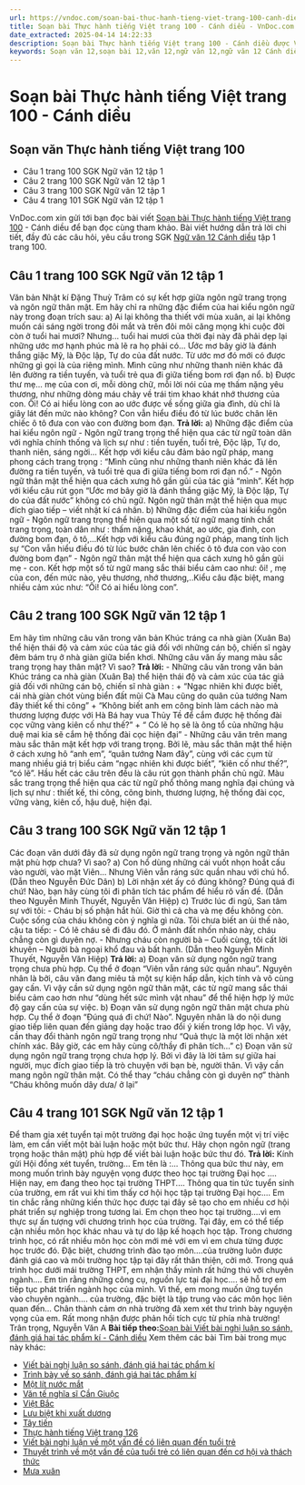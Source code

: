 ```yaml
---
url: https://vndoc.com/soan-bai-thuc-hanh-tieng-viet-trang-100-canh-dieu-321651
title: Soạn bài Thực hành tiếng Việt trang 100 - Cánh diều - VnDoc.com
date_extracted: 2025-04-14 14:22:33
description: Soạn bài Thực hành tiếng Việt trang 100 - Cánh diều được VnDoc.com sưu tầm và xin gửi tới bạn đọc cùng tham khảo nhé.
keywords: Soạn văn 12,soạn bài 12,văn 12,ngữ văn 12,ngữ văn 12 Cánh diều,soạn ngữ văn 12,giải ngữ văn 12,soạn văn 12 Cánh diều,soạn văn 12 Cánh diều ngắn nhất,soạn bài 12 cánh diều,soạn văn 12 tập 1 trang 100 Cánh diều,Soạn bài Thực hành tiếng Việt trang 100 Cánh diều,Soạn bài Thực hành tiếng Việt trang 100,Soạn văn Thực hành tiếng Việt trang 100,Thực hành tiếng Việt trang 100,soạn văn 12 tập 1 trang 100
---
```


# Soạn bài Thực hành tiếng Việt trang 100 - Cánh diều
## Soạn văn Thực hành tiếng Việt trang 100
  * Câu 1 trang 100 SGK Ngữ văn 12 tập 1
  * Câu 2 trang 100 SGK Ngữ văn 12 tập 1
  * Câu 3 trang 100 SGK Ngữ văn 12 tập 1
  * Câu 4 trang 101 SGK Ngữ văn 12 tập 1

VnDoc.com xin gửi tới bạn đọc bài viết [Soạn bài Thực hành tiếng Việt trang 100](<https://vndoc.com/soan-bai-thuc-hanh-tieng-viet-trang-100-canh-dieu-321651>) \- Cánh diều để bạn đọc cùng tham khảo. Bài viết hướng dẫn trả lời chi tiết, đầy đủ các câu hỏi, yêu cầu trong SGK [Ngữ văn 12 Cánh diều](<https://vndoc.com/soan-van-12-canh-dieu>) tập 1 trang 100.
## Câu 1 trang 100 SGK Ngữ văn 12 tập 1
Văn bản Nhật kí Đặng Thuỳ Trâm có sự kết hợp giữa ngôn ngữ trang trọng và ngôn ngữ thân mật. Em hãy chỉ ra những đặc điểm của hai kiểu ngôn ngữ này trong đoạn trích sau:
a\) Ai lại không tha thiết với mùa xuân, ai lại không muốn cái sáng ngời trong đôi mắt và trên đôi môi căng mọng khi cuộc đời còn ở tuổi hai mươi? Nhưng... tuổi hai mươi của thời đại này đã phải dẹp lại những ước mơ hạnh phúc mà lẽ ra họ phải có... Ước mơ bây giờ là đánh thắng giặc Mỹ, là Độc lập, Tự do của đất nước. Từ ước mơ đó mới có được những gì gọi là của riêng mình. Mình cũng như những thanh niên khác đã lên đường ra tiền tuyến, và tuổi trẻ qua đi giữa tiếng bom rơi đạn nổ.
b\) Được thư mẹ... mẹ của con ơi, mỗi dòng chữ, mỗi lời nói của mẹ thấm nặng yêu thương, như những dòng máu chảy về trái tim khao khát nhớ thương của con. Ôi\! Có ai hiểu lòng con ao ước được về sống giữa gia đình, dù chỉ là giây lát đến mức nào không? Con vẫn hiểu điều đó từ lúc bước chân lên chiếc ô tô đưa con vào con đường bom đạn.
**Trả lời:**
a\) Những đặc điểm của hai kiểu ngôn ngữ
\- Ngôn ngữ trang trọng thể hiện qua các từ ngữ toàn dân với nghĩa chính thống và lịch sự như : tiền tuyến, tuổi trẻ, Độc lập, Tự do, thanh niên, sáng ngời... Kết hợp với kiểu câu đảm bảo ngữ pháp, mang phong cách trang trọng : “Mình cũng như những thanh niên khác đã lên đường ra tiền tuyến, và tuổi trẻ qua đi giữa tiếng bom rơi đạn nổ.”
\- Ngôn ngữ thân mật thể hiện qua cách xưng hô gần gũi của tác giả “mình”. Kết hợp với kiểu câu rút gọn “Ước mơ bây giờ là đánh thắng giặc Mỹ, là Độc lập, Tự do của đất nước” không có chủ ngữ. Ngôn ngữ thân mật thể hiện qua mục đích giao tiếp – viết nhật kí cá nhân.
b\) Những đặc điểm của hai kiểu ngôn ngữ
\- Ngôn ngữ trang trọng thể hiện qua một số từ ngữ mang tính chất trang trọng, toàn dân như : thấm nặng, khao khát, ao ước, gia đình, con đường bom đạn, ô tô,...Kết hợp với kiểu câu đúng ngữ pháp, mang tính lịch sự “Con vẫn hiểu điều đó từ lúc bước chân lên chiếc ô tô đưa con vào con đường bom đạn”
\- Ngôn ngữ thân mật thể hiện qua cách xưng hô gần gũi mẹ - con. Kết hợp một số từ ngữ mang sắc thái biểu cảm cao như: ôi\! , mẹ của con, đến mức nào, yêu thương, nhớ thương,..Kiểu câu đặc biệt, mang nhiều cảm xúc như: “Ôi\! Có ai hiểu lòng con”.
## Câu 2 trang 100 SGK Ngữ văn 12 tập 1
Em hãy tìm những câu văn trong văn bản Khúc tráng ca nhà giàn \(Xuân Ba\) thể hiện thái độ và cảm xúc của tác giả đối với những cán bộ, chiến sĩ ngày đêm bám trụ ở nhà giàn giữa biển khơi. Những câu văn ấy mang màu sắc trang trọng hay thân mật? Vì sao?
**Trả lời:**
\- Những câu văn trong văn bản Khúc tráng ca nhà giàn \(Xuân Ba\) thể hiện thái độ và cảm xúc của tác giả giả đối với những cán bộ, chiến sĩ nhà giàn :
\+ “Ngạc nhiên khi được biết, cái nhà giàn chót vùng biển đất mũi Cà Mau cũng do quân của tướng Nam đây thiết kế thi công”
\+ “Không biết anh em công binh làm cách nào mà thương lượng được với Hà Bá hay vua Thủy Tề để cắm được hệ thống đài cọc vững vàng kiên cố như thế?”
\+ “ Có lẽ họ sẽ là ông tổ của những hậu duệ mai kia sẽ cắm hệ thống đài cọc hiện đại”
\- Những câu văn trên mang màu sắc thân mật kết hợp với trang trọng. Bởi lẽ, màu sắc thân mật thể hiện ở cách xưng hô “anh em”, “quân tướng Nam đây”, cùng với các cụm từ mang nhiều giá trị biểu cảm “ngạc nhiên khi được biết”, “kiên cố như thế?”, “có lẽ”. Hầu hết các câu trên đều là câu rút gọn thành phần chủ ngữ. Màu sắc trang trọng thể hiện qua các từ ngữ phổ thông mang nghĩa đại chúng và lịch sự như : thiết kế, thi công, công binh, thương lượng, hệ thống đài cọc, vững vàng, kiên cố, hậu duệ, hiện đại.
## Câu 3 trang 100 SGK Ngữ văn 12 tập 1
Các đoạn văn dưới đây đã sử dụng ngôn ngữ trang trọng và ngôn ngữ thân mật phù hợp chưa? Vì sao?
a\) Con hổ dùng những cái vuốt nhọn hoắt cấu vào người, vào mặt Viên... Nhưng Viên vẫn ráng sức quần nhau với chú hổ.
\(Dẫn theo Nguyễn Đức Dân\)
b\) Lời nhận xét ấy có đúng không? Đúng quá đi chứ\! Nào, bạn hãy cùng tôi đi phân tích tác phẩm để hiểu rõ vấn đề.
\(Dẫn theo Nguyễn Minh Thuyết, Nguyễn Văn Hiệp\)
c\) Trước lúc đi ngủ, San tâm sự với tôi:
\- Cháu bị số phận hắt hủi. Giờ thì cả cha và mẹ đều không còn. Cuộc sống của cháu không còn ý nghĩa gì nữa.
Tôi chưa biết an ủi thế nào, cậu ta tiếp:
\- Có lẽ cháu sẽ đi đâu đó. Ở mảnh đất nhốn nháo này, cháu chẳng còn gì duyên nợ. - Nhưng cháu còn người bà – Cuối cùng, tôi cất lời khuyên – Người bà ngoại khổ đau và bất hạnh.
\(Dẫn theo Nguyễn Minh Thuyết, Nguyễn Văn Hiệp\)
**Trả lời:**
a\)
Đoạn văn sử dụng ngôn ngữ trang trọng chưa phù hợp. Cụ thể ở đoạn “Viên vẫn ráng sức quần nhau”. Nguyên nhân là bởi, câu văn đang miêu tả một sự kiện hấp dẫn, kịch tính và vô cùng gay cấn. Vì vậy cần sử dụng ngôn ngữ thân mật, các từ ngữ mang sắc thái biểu cảm cao hơn như “dùng hết sức mình vật nhau” để thể hiện hợp lý mức độ gay cấn của sự việc.
b\)
Đoạn văn sử dụng ngôn ngữ thân mật chưa phù hợp. Cụ thể ở đoạn “Đúng quá đi chứ\! Nào”. Nguyên nhân là do nội dung giao tiếp liên quan đến giảng dạy hoặc trao đổi ý kiến trong lớp học. Vì vậy, cần thay đổi thành ngôn ngữ trang trọng như “Quả thực là một lời nhận xét chính xác. Bây giờ, các em hãy cùng cô/thầy đi phân tích...”
c\)
Đoạn văn sử dụng ngôn ngữ trang trọng chưa hợp lý. Bởi vì đây là lời tâm sự giữa hai người, mục đích giao tiếp là trò chuyện với bạn bè, người thân. Vì vậy cần mang ngôn ngữ thân mật. Có thể thay “cháu chẳng còn gì duyên nợ” thành “Cháu không muốn dây dưa/ ở lại”
## Câu 4 trang 101 SGK Ngữ văn 12 tập 1
Để tham gia xét tuyển tại một trường đại học hoặc ứng tuyển một vị trí việc làm, em cần viết một bài luận hoặc một bức thư. Hãy chọn ngôn ngữ \(trang trọng hoặc thân mật\) phù hợp để viết bài luận hoặc bức thư đó.
**Trả lời:**
Kính gửi Hội đồng xét tuyển, trường...
Em tên là :...
Thông qua bức thư này, em mong muốn trình bày nguyện vọng được theo học tại trường Đại học ....
Hiện nay, em đang theo học tại trường THPT.... Thông qua tin tức tuyển sinh của trường, em rất vui khi tìm thấy cơ hội học tập tại trường Đại học.... Em tin chắc rằng những kiến thức học được tại đây sẽ tạo cho em nhiều cơ hội phát triển sự nghiệp trong tương lai.
Em chọn theo học tại trường….vì em thực sự ấn tượng với chương trình học của trường. Tại đây, em có thể tiếp cận nhiều môn học khác nhau và tự do lập kế hoạch học tập. Trong chương trình học, có rất nhiều môn học còn mới mẻ với em vì em chưa từng được học trước đó. Đặc biệt, chương trình đào tạo môn....của trường luôn được đánh giá cao và môi trường học tập tại đây rất thân thiện, cởi mở.
Trong quá trình học dưới mái trường THPT, em nhận thấy mình rất hứng thú với chuyên ngành…. Em tin rằng những công cụ, nguồn lực tại đại học…. sẽ hỗ trợ em tiếp tục phát triển ngành học của mình.
Vì thế, em mong muốn ứng tuyển vào chuyên ngành.... của trường, đặc biệt là tập trung vào các môn học liên quan đến…
Chân thành cảm ơn nhà trường đã xem xét thư trình bày nguyện vọng của em. Rất mong nhận được phản hồi tích cực từ phía nhà trường\!
Trân trọng,
Nguyễn Văn A
**Bài tiếp theo:**[Soạn bài Viết bài nghị luận so sánh, đánh giá hai tác phẩm kí - Cánh diều](<https://vndoc.com/soan-bai-viet-bai-nghi-luan-so-sanh-danh-gia-hai-tac-pham-ki-canh-dieu-321653>)
Xem thêm các bài Tìm bài trong mục này khác:
  * [Viết bài nghị luận so sánh, đánh giá hai tác phẩm kí](</soan-bai-viet-bai-nghi-luan-so-sanh-danh-gia-hai-tac-pham-ki-canh-dieu-321653>)
  * [Trình bày về so sánh, đánh giá hai tác phẩm kí](</soan-bai-trinh-bay-ve-so-sanh-danh-gia-hai-tac-pham-ki-canh-dieu-321655>)
  * [Một lít nước mắt](</soan-bai-mot-lit-nuoc-mat-canh-dieu-321658>)
  * [Văn tế nghĩa sĩ Cần Giuộc](</soan-bai-van-te-nghia-si-can-giuoc-lop-12-canh-dieu-321746>)
  * [Việt Bắc](</soan-bai-lop-12-viet-bac-114099>)
  * [Lưu biệt khi xuất dương](</soan-bai-luu-biet-khi-xuat-duong-lop-12-canh-dieu-321753>)
  * [Tây tiến](</soan-bai-lop-12-tay-tien-114051>)
  * [Thực hành tiếng Việt trang 126](</soan-bai-thuc-hanh-tieng-viet-trang-126-canh-dieu-321763>)
  * [Viết bài nghị luận về một vấn đề có liên quan đến tuổi trẻ](</soan-bai-viet-bai-nghi-luan-ve-mot-van-de-co-lien-quan-den-tuoi-tre-canh-dieu-321767>)
  * [Thuyết trình về một vấn đề của tuổi trẻ có liên quan đến cơ hội và thách thức](</soan-bai-thuyet-trinh-ve-mot-van-de-cua-tuoi-tre-co-lien-quan-den-co-hoi-va-thach-thuc-canh-dieu-321772>)
  * [Mưa xuân](</soan-bai-mua-xuan-canh-dieu-321777>)

